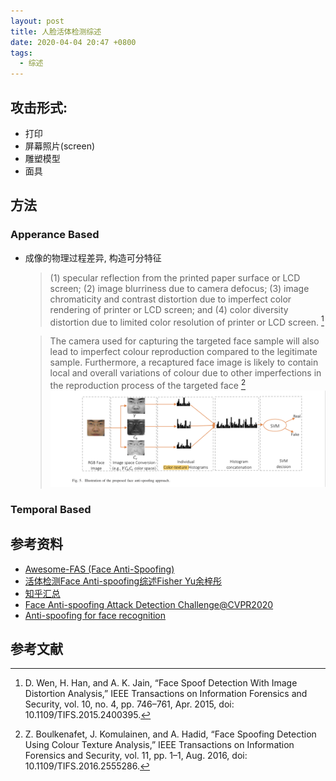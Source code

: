 ```yaml
---
layout: post
title: 人脸活体检测综述
date: 2020-04-04 20:47 +0800
tags:
  - 综述
---
```


## 攻击形式:

- 打印
- 屏幕照片(screen)
- 雕塑模型
- 面具

## 方法

### Apperance Based

- 成像的物理过程差异, 构造可分特征
  
  > (1) specular reflection from the printed paper surface or LCD screen; (2) image blurriness due to camera defocus; (3) image chromaticity and contrast distortion due to imperfect color rendering of printer or LCD screen; and (4) color diversity distortion due to limited color resolution of printer or LCD screen. [^1]

  > The camera used for capturing the targeted face sample will also lead to imperfect colour reproduction compared to the legitimate sample. Furthermore, a recaptured face image is likely to contain local and overall variations of colour due to other imperfections in the reproduction process of the targeted face [^2]
  ![](/images/color-texture.png)

### Temporal Based




## 参考资料

- [Awesome-FAS (Face Anti-Spoofing)](https://github.com/RizhaoCai/Awesome-FAS#awesome-fas-face-anti-spoofing)
- [活体检测Face Anti-spoofing综述Fisher Yu余梓彤](https://zhuanlan.zhihu.com/p/43480539)
- [知乎汇总](https://zhuanlan.zhihu.com/p/69733383)
- [Face Anti-spoofing Attack Detection Challenge@CVPR2020](https://sites.google.com/qq.com/face-anti-spoofing/winners-results/challengecvpr2020)
- [Anti-spoofing for face recognition](https://thakkarnidhi.com/blogs/datascience/anti-spoofing-for-face-recognition/)


## 参考文献

[^1]: D. Wen, H. Han, and A. K. Jain, “Face Spoof Detection With Image Distortion Analysis,” IEEE Transactions on Information Forensics and Security, vol. 10, no. 4, pp. 746–761, Apr. 2015, doi: 10.1109/TIFS.2015.2400395.
[^2]: Z. Boulkenafet, J. Komulainen, and A. Hadid, “Face Spoofing Detection Using Colour Texture Analysis,” IEEE Transactions on Information Forensics and Security, vol. 11, pp. 1–1, Aug. 2016, doi: 10.1109/TIFS.2016.2555286.
